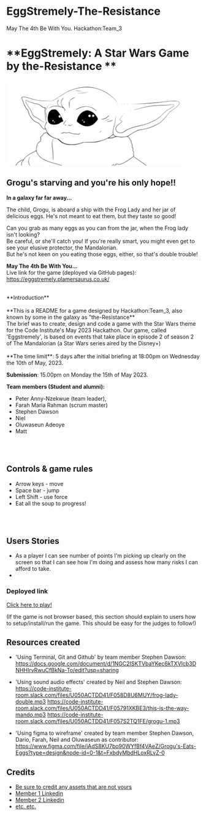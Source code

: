 # EggStremely-The-Resistance
May The 4th Be With You. 
  Hackathon:Team_3

# **EggStremely: A Star Wars Game by the-Resistance ** 
 ![logo](./mediaREADME/images/logo.png) 
 ## **Grogu's starving and you're his only hope!!** 
  
 **In a galaxy far far away...** 
  
  
 The child, Grogu, is aboard a ship with the Frog Lady and her jar of delicious eggs. He's not meant to eat them, but they taste so good! 
  
  
 Can you grab as many eggs as you can from the jar, when the Frog lady isn't looking?  
 Be careful, or she'll catch you! 
 If you're really smart, you might even get to see your elusive protector, the Mandalorian.  
 But he's not keen on you eating those eggs, either, so that's double trouble! 
  
**May The 4th Be With You...** 
<br>
Live link for the game (deployed via GitHub pages): https://eggstremely.plamersaurus.co.uk/

<br>
**Introduction**
<br>
<br>
**This is a README for a game designed by Hackathon:Team_3, also known by some in the galaxy as "the-Resistance**  
<br>
The brief was to create, design and code a game with the Star Wars theme for the Code Institute's May 2023 Hackathon. Our game, called 'Eggstremely', is based on events that take place in episode 2 of season 2 of The Mandalorian (a Star Wars series aired by the Disney+)
<br>
<br>
**The time limit**: 5 days after the initial briefing at 18:00pm on Wednesday the 10th of May, 2023. 

**Submission**: 15.00pm on Monday the 15th of May 2023.
<br>

**Team members (Student and alumni):**
<br>


 
* Peter Anny-Nzekwue (team leader),  
* Farah Maria Rahman (scrum master)
* Stephen Dawson
* Niel
* Oluwaseun Adeoye
* Matt 
<br>
<br>

 
 
 
  ## Controls & game rules 
  
 * Arrow keys - move 
 * Space bar - jump 
 * Left Shift - use force 
 * Eat all the soup to progress!
  <br>
  <br>
  
## Users Stories

* As a player I can see number of points I'm picking up clearly on the screen so that I can see how I'm doing and assess how many risks I can afford to take.
* 













  
 ### Deployed link 
  
 [Click here to play!](https://code-institute-room.slack.com/archives/D0571S40Z0F/p1684155090481289?thread_ts=1684152985.364109&cid=D0571S40Z0F)
  
 (If the game is not browser based, this section should explain to users how to setup/install/run the game. This should be easy for the judges to follow!) 
  
 ## Resources created 
  
 * 'Using Terminal, Git and Github' by team member Stephen Dawson: https://docs.google.com/document/d/1NGC2ISKTVbaYKec6kTXVlcb3DNHHIrvRwuCfBkNa-To/edit?usp=sharing

 * 'Using sound audio effects' created by Neil and Stephen Dawson:
  https://code-institute-room.slack.com/files/U050ACTDD41/F058D8U6MUY/frog-lady-double.mp3
  https://code-institute-room.slack.com/files/U050ACTDD41/F05791XKBE3/this-is-the-way-mando.mp3
  https://code-institute-room.slack.com/files/U050ACTDD41/F057S2TQ1FE/grogu-1.mp3
  
 * 'Using figma to wireframe' created by team member Stephen Dawson, Dario, Farah, Neil and Oluwaseun as contributor: 
 https://www.figma.com/file/iAdS8KU7bo90WYfBf4VAeZ/Grogu's-Eats-Eggs?type=design&node-id=0-1&t=FxbdyMbdHLoxRLvZ-0
 
 
 
 
  
  
 ## Credits 
  
 * [Be sure to credit any assets that are not yours](https://www.example.com) 
 * [Member 1 Linkedin](https://www.linkedin.com) 
 * [Member 2 Linkedin](https://www.linkedin.com) 
 * [etc. etc.](https://www.example.com)

